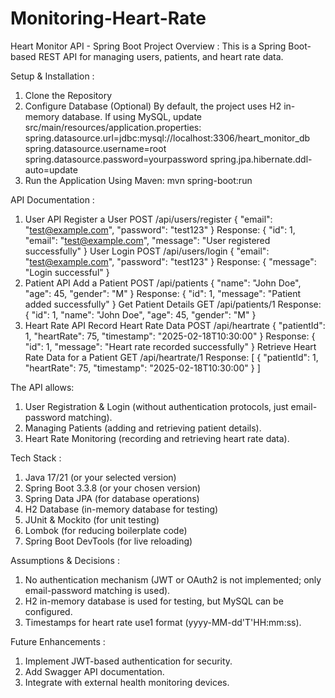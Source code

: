 # Monitoring-Heart-Rate
Heart Monitor API - Spring Boot
Project Overview :
This is a Spring Boot-based REST API for managing users, patients, and heart rate data. 

Setup & Installation :
1. Clone the Repository
2. Configure Database (Optional)
By default, the project uses H2 in-memory database. If using MySQL, update src/main/resources/application.properties:
spring.datasource.url=jdbc:mysql://localhost:3306/heart_monitor_db
spring.datasource.username=root
spring.datasource.password=yourpassword
spring.jpa.hibernate.ddl-auto=update
3. Run the Application
Using Maven:
mvn spring-boot:run

API Documentation : 
1. User API
Register a User
POST /api/users/register
{
  "email": "test@example.com",
  "password": "test123"
}
Response:
{
  "id": 1,
  "email": "test@example.com",
  "message": "User registered successfully"
}
User Login
POST /api/users/login
{
  "email": "test@example.com",
  "password": "test123"
}
Response:
{
  "message": "Login successful"
}
2. Patient API
Add a Patient
POST /api/patients
{
  "name": "John Doe",
  "age": 45,
  "gender": "M"
}
Response:
{
  "id": 1,
  "message": "Patient added successfully"
}
Get Patient Details
GET /api/patients/1
Response:
{
  "id": 1,
  "name": "John Doe",
  "age": 45,
  "gender": "M"
}
3. Heart Rate API
Record Heart Rate Data
POST /api/heartrate
{
  "patientId": 1,
  "heartRate": 75,
  "timestamp": "2025-02-18T10:30:00"
}
Response:
{
  "id": 1,
  "message": "Heart rate recorded successfully"
}
Retrieve Heart Rate Data for a Patient
GET /api/heartrate/1 Response:
[
  {
    "patientId": 1,
    "heartRate": 75,
    "timestamp": "2025-02-18T10:30:00"
  }
]

The API allows:
1. User Registration & Login (without authentication protocols, just email-password matching).
2. Managing Patients (adding and retrieving patient details).
3. Heart Rate Monitoring (recording and retrieving heart rate data).

Tech Stack :
1. Java 17/21 (or your selected version)
2. Spring Boot 3.3.8 (or your chosen version)
3. Spring Data JPA (for database operations)
4. H2 Database (in-memory database for testing)
5. JUnit & Mockito (for unit testing)
6. Lombok (for reducing boilerplate code)
7. Spring Boot DevTools (for live reloading)

Assumptions & Decisions :
1. No authentication mechanism (JWT or OAuth2 is not implemented; only email-password matching is used).
2. H2 in-memory database is used for testing, but MySQL can be configured.
3. Timestamps for heart rate use1 format (yyyy-MM-dd'T'HH:mm:ss).

Future Enhancements :
1. Implement JWT-based authentication for security.
2. Add Swagger API documentation.
3. Integrate with external health monitoring devices.
